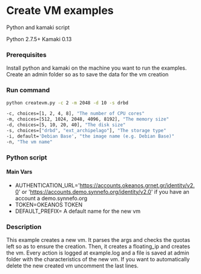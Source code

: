 Create VM examples
========
Python and kamaki script 

Python 2.7.5+
Kamaki 0.13

### Prerequisites
Install python and kamaki on  the machine you want to run the examples.
Create an admin folder so as to save the data for the vm creation 
 
### Run command 

```bash
python createvm.py -c 2 -m 2048 -d 10 -s drbd

-c, choices=[1, 2, 4, 8], "The number of CPU cores"
-m, choices=[512, 1024, 2048, 4096, 8192], "The memory size"
-d, choices=[5, 10, 20, 40], "The disk size"
-s, choices=["drbd", "ext_archipelago"], "The storage type"
-i, default='Debian Base', "the image name (e.g. Debian Base)"
-n, "The vm name"
```

### Python script

#### Main Vars


- AUTHENTICATION_URL='https://accounts.okeanos.grnet.gr/identity/v2.0' or 
	'https://accounts.demo.synnefo.org/identity/v2.0' if you have an account a demo.synnefo.org
- TOKEN=OKEANOS TOKEN
- DEFAULT_PREFIX= A default name for the new vm

### Description 

This example creates a new vm.
It parses the args and checks the quotas left so as
to ensure the creation. Then, it creates a floating_ip
and creates the vm. Every action is logged at example.log
and a file is saved at admin folder with the characteristics
of the new vm. 
If you want to automatically delete the new created vm uncomment
the last lines. 

